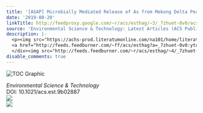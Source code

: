 ```yaml
---
title: '[ASAP] Microbially Mediated Release of As from Mekong Delta Peat Sediments'
date: '2019-08-20'
linkTitle: http://feedproxy.google.com/~r/acs/esthag/~3/_7zhuet-0v0/acs.est.9b02887
source: 'Environmental Science & Technology: Latest Articles (ACS Publications)'
description: |-
  <p><img src="https://achs-prod.literatumonline.com/na101/home/literatum/publisher/achs/journals/content/esthag/0/esthag.ahead-of-print/acs.est.9b02887/20190819/images/medium/es9b02887_0007.gif" alt="TOC Graphic"/></p><div><cite>Environmental Science & Technology</cite></div><div>DOI: 10.1021/acs.est.9b02887</div><div class="feedflare">
  <a href="http://feeds.feedburner.com/~ff/acs/esthag?a=_7zhuet-0v0:ytuH66J1zdk:yIl2AUoC8zA"><img src="http://feeds.feedburner.com/~ff/acs/esthag?d=yIl2AUoC8zA" border="0"></img></a>
  </div><img src="http://feeds.feedburner.com/~r/acs/esthag/~4/_7zhuet-0v0" ...
disable_comments: true
---
```

<p><img src="https://achs-prod.literatumonline.com/na101/home/literatum/publisher/achs/journals/content/esthag/0/esthag.ahead-of-print/acs.est.9b02887/20190819/images/medium/es9b02887_0007.gif" alt="TOC Graphic"/></p><div><cite>Environmental Science & Technology</cite></div><div>DOI: 10.1021/acs.est.9b02887</div><div class="feedflare">
<a href="http://feeds.feedburner.com/~ff/acs/esthag?a=_7zhuet-0v0:ytuH66J1zdk:yIl2AUoC8zA"><img src="http://feeds.feedburner.com/~ff/acs/esthag?d=yIl2AUoC8zA" border="0"></img></a>
</div><img src="http://feeds.feedburner.com/~r/acs/esthag/~4/_7zhuet-0v0" ...